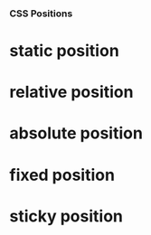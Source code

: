 ### CSS Positions

# static position
# relative position
# absolute position
# fixed position
# sticky position